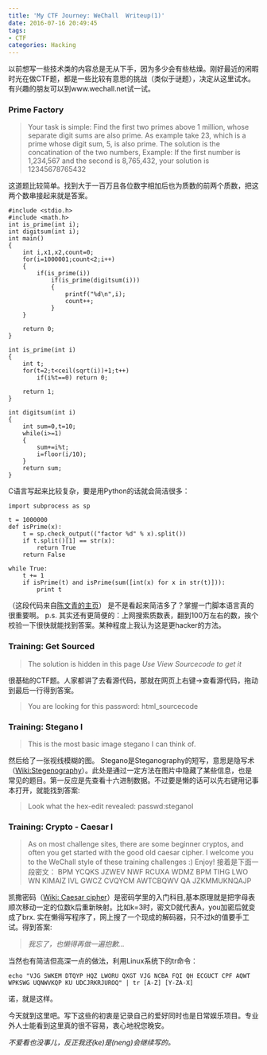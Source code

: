```yaml
---
title: 'My CTF Journey: WeChall  Writeup(1)'
date: 2016-07-16 20:49:45
tags: 
- CTF
categories: Hacking 
---
```

以前想写一些技术类的内容总是无从下手，因为多少会有些枯燥。刚好最近的闲暇时光在做CTF题，都是一些比较有意思的挑战（类似于谜题），决定从这里试水。有兴趣的朋友可以到www.wechall.net试一试。
<!-- more -->

### Prime Factory
>Your task is simple:
Find the first two primes above 1 million, whose separate digit sums are also prime.
As example take 23, which is a prime whose digit sum, 5, is also prime.
The solution is the concatination of the two numbers,
Example: If the first number is 1,234,567
and the second is 8,765,432,
your solution is 12345678765432

这道题比较简单。找到大于一百万且各位数字相加后也为质数的前两个质数，把这两个数串接起来就是答案。

```
#include <stdio.h>
#include <math.h>
int is_prime(int i);
int digitsum(int i);
int main()
{
    int i,x1,x2,count=0;
    for(i=1000001;count<2;i++)
    {
        if(is_prime(i))
            if(is_prime(digitsum(i)))
            {
                printf("%d\n",i);
                count++;
            }
    }

    return 0;
}

int is_prime(int i)
{
    int t;
    for(t=2;t<ceil(sqrt(i))+1;t++)
        if(i%t==0) return 0;

    return 1;
}

int digitsum(int i)
{
    int sum=0,t=10;
    while(i>=1)
    {
        sum+=i%t;
        i=floor(i/10);
    }
    return sum;
}
```

C语言写起来比较复杂，要是用Python的话就会简洁很多：

```
import subprocess as sp

t = 1000000
def isPrime(x):
    t = sp.check_output(("factor %d" % x).split())
    if t.split()[1] == str(x):
        return True
    return False

while True:
    t += 1
    if isPrime(t) and isPrime(sum([int(x) for x in str(t)])):
        print t
```
（这段代码来自[陈文青的主页](http://winkar.github.io/2015/01/24/wechall.html)）
是不是看起来简洁多了？掌握一门脚本语言真的很重要啊。
p.s. 其实还有更简便的：上网搜索质数表，翻到100万左右的数，挨个校验一下很快就能找到答案。某种程度上我认为这是更hacker的方法。

### Training: Get Sourced 
>The solution is hidden in this page
*Use View Sourcecode to get it*

很基础的CTF题。人家都讲了去看源代码，那就在网页上右键->查看源代码，拖动到最后一行得到答案。                                                                                                                                                                                                                                           
>You are looking for this password: html_sourcecode     

### Training: Stegano I
>This is the most basic image stegano I can think of.

然后给了一张视线模糊的图。
Stegano是Steganography的短写，意思是隐写术（[Wiki:Stegenography](https://en.wikipedia.org/wiki/Steganography)）。此处是通过一定方法在图片中隐藏了某些信息，也是常见的题目。第一反应是先查看十六进制数据。不过要是懒的话可以先右键用记事本打开，就能找到答案:
> Look what the hex-edit revealed: passwd:steganoI

### Training: Crypto - Caesar I
>As on most challenge sites, there are some beginner cryptos, and often you get started with the good old caesar cipher.
I welcome you to the WeChall style of these training challenges :)
Enjoy!
接着是下面一段密文：
>BPM YCQKS JZWEV NWF RCUXA WDMZ BPM TIHG LWO WN KIMAIZ IVL GWCZ CVQYCM AWTCBQWV QA JZKMMUKNQAJP

凯撒密码（[Wiki: Caesar cipher](https://en.wikipedia.org/wiki/Caesar_cipher)）是密码学里的入门科目,基本原理就是把字母表顺次移动一定的位数k后重新映射。比如k=3时，密文D就代表A，you加密后就变成了brx.
实在懒得写程序了，网上搜了一个现成的解码器，只不过k的值要手工试。得到答案:
>*我忘了，也懒得再做一遍抱歉...*

当然也有简洁但高深一点的做法，利用Linux系统下的tr命令：
```
echo "VJG SWKEM DTQYP HQZ LWORU QXGT VJG NCBA FQI QH ECGUCT CPF AQWT WPKSWG UQNWVKQP KU UDCJRKRJUROQ" | tr [A-Z] [Y-ZA-X]
```
诺，就是这样。

今天就到这里吧。写下这些的初衷是记录自己的爱好同时也是日常娱乐项目。专业外人士能看到这里真的很不容易，衷心地祝您晚安。

*不爱看也没事儿，反正我还(ke)是(neng)会继续写的。*